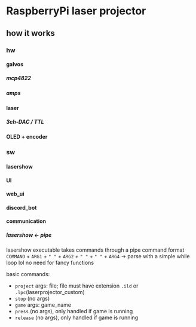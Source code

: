 # RaspberryPi laser projector


## how it works

### hw

#### galvos

##### mcp4822

##### amps

#### laser

##### 3ch-DAC / TTL

#### OLED + encoder


### sw

#### lasershow

#### UI

#### web_ui

#### discord_bot

#### communication

##### lasershow <- pipe

lasershow executable takes commands through a pipe
command format
`COMMAND` + `ARG1` + `" "` + `ARG2` + `" "` + `" "` + `ARG4`
-> parse with a simple while loop lol no need for fancy functions

basic commands:
- `project` args: file; file must have extension `.ild` or `.lpc`(laserprojector_custom)
- `stop` (no args)
- `game` args: game_name
- `press` (no args), only handled if game is running
- `release` (no args), only handled if game is running
